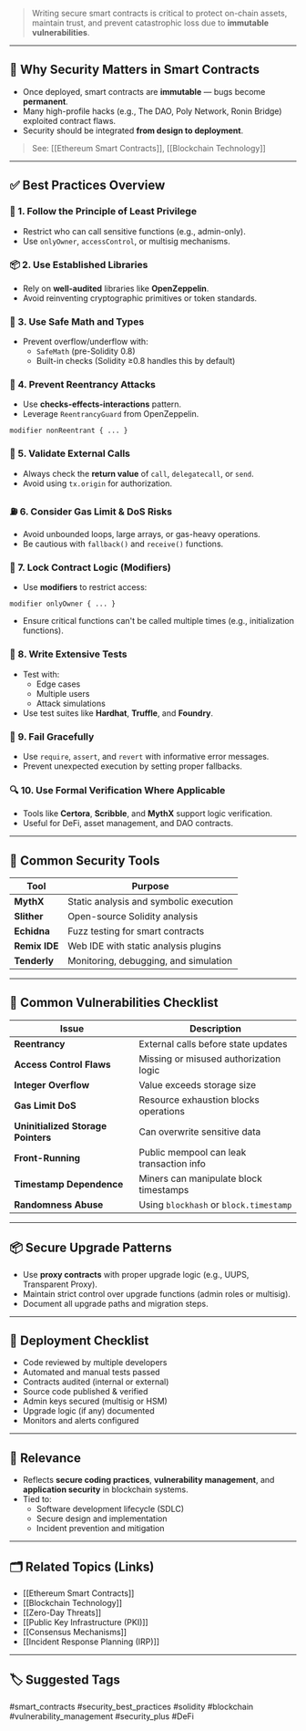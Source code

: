 > Writing secure smart contracts is critical to protect on-chain assets, maintain trust, and prevent catastrophic loss due to **immutable vulnerabilities**.

---

## 📌 Why Security Matters in Smart Contracts

- Once deployed, smart contracts are **immutable** — bugs become **permanent**.
- Many high-profile hacks (e.g., The DAO, Poly Network, Ronin Bridge) exploited contract flaws.
- Security should be integrated **from design to deployment**.

> See: [[Ethereum Smart Contracts]], [[Blockchain Technology]]

---

## ✅ Best Practices Overview

### 🔧 1. Follow the Principle of Least Privilege
- Restrict who can call sensitive functions (e.g., admin-only).
- Use `onlyOwner`, `accessControl`, or multisig mechanisms.

### 📦 2. Use Established Libraries
- Rely on **well-audited** libraries like **OpenZeppelin**.
- Avoid reinventing cryptographic primitives or token standards.

### 🔐 3. Use Safe Math and Types
- Prevent overflow/underflow with:
  - `SafeMath` (pre-Solidity 0.8)
  - Built-in checks (Solidity ≥0.8 handles this by default)

### 🚫 4. Prevent Reentrancy Attacks
- Use **checks-effects-interactions** pattern.
- Leverage `ReentrancyGuard` from OpenZeppelin.
```solidity
modifier nonReentrant { ... }
```

### 🔁 5. Validate External Calls

- Always check the **return value** of `call`, `delegatecall`, or `send`.
- Avoid using `tx.origin` for authorization.

### ⛽ 6. Consider Gas Limit & DoS Risks

- Avoid unbounded loops, large arrays, or gas-heavy operations.
- Be cautious with `fallback()` and `receive()` functions.

### 📜 7. Lock Contract Logic (Modifiers)

- Use **modifiers** to restrict access:
```
modifier onlyOwner { ... }
```
- Ensure critical functions can't be called multiple times (e.g., initialization functions).

### 🧪 8. Write Extensive Tests

- Test with:
    - Edge cases
    - Multiple users
    - Attack simulations
- Use test suites like **Hardhat**, **Truffle**, and **Foundry**.

### 🧹 9. Fail Gracefully

- Use `require`, `assert`, and `revert` with informative error messages.
- Prevent unexpected execution by setting proper fallbacks.

### 🔍 10. Use Formal Verification Where Applicable

- Tools like **Certora**, **Scribble**, and **MythX** support logic verification.
- Useful for DeFi, asset management, and DAO contracts.

---

## 🧰 Common Security Tools

|Tool|Purpose|
|---|---|
|**MythX**|Static analysis and symbolic execution|
|**Slither**|Open-source Solidity analysis|
|**Echidna**|Fuzz testing for smart contracts|
|**Remix IDE**|Web IDE with static analysis plugins|
|**Tenderly**|Monitoring, debugging, and simulation|

---

## 🚨 Common Vulnerabilities Checklist

|Issue|Description|
|---|---|
|**Reentrancy**|External calls before state updates|
|**Access Control Flaws**|Missing or misused authorization logic|
|**Integer Overflow**|Value exceeds storage size|
|**Gas Limit DoS**|Resource exhaustion blocks operations|
|**Uninitialized Storage Pointers**|Can overwrite sensitive data|
|**Front-Running**|Public mempool can leak transaction info|
|**Timestamp Dependence**|Miners can manipulate block timestamps|
|**Randomness Abuse**|Using `blockhash` or `block.timestamp`|

---

## 📦 Secure Upgrade Patterns

- Use **proxy contracts** with proper upgrade logic (e.g., UUPS, Transparent Proxy).
- Maintain strict control over upgrade functions (admin roles or multisig).
- Document all upgrade paths and migration steps.

---

## 📜 Deployment Checklist

-  Code reviewed by multiple developers
-  Automated and manual tests passed
-  Contracts audited (internal or external)
-  Source code published & verified
-  Admin keys secured (multisig or HSM)
-  Upgrade logic (if any) documented
-  Monitors and alerts configured

---

## 🧠 Relevance

- Reflects **secure coding practices**, **vulnerability management**, and **application security** in blockchain systems.
- Tied to:
    - Software development lifecycle (SDLC)
    - Secure design and implementation
    - Incident prevention and mitigation

---

## 🗂 Related Topics (Links)

- [[Ethereum Smart Contracts]]
- [[Blockchain Technology]]
- [[Zero-Day Threats]]
- [[Public Key Infrastructure (PKI)]]
- [[Consensus Mechanisms]]
- [[Incident Response Planning (IRP)]]

---

## 🏷 Suggested Tags

#smart_contracts #security_best_practices #solidity #blockchain #vulnerability_management #security_plus #DeFi
